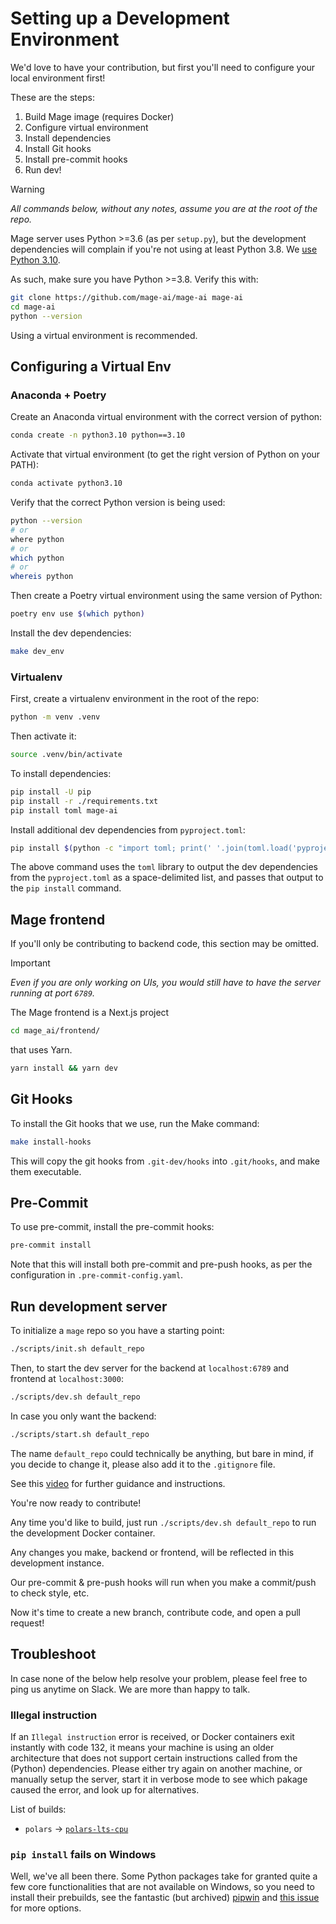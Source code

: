 # Setting up a Development Environment

We'd love to have your contribution, but first you'll need to configure your local environment first!

These are the steps:

1. Build Mage image (requires Docker)
2. Configure virtual environment
3. Install dependencies
4. Install Git hooks
5. Install pre-commit hooks
6. Run dev!

> [!WARNING]
> _All commands below, without any notes, assume you are at the root of the repo._

Mage server uses Python >=3.6 (as per `setup.py`), but the development dependencies will complain if you're not using at least Python 3.8. We [use Python 3.10](./Dockerfile).

As such, make sure you have Python >=3.8. Verify this with:

```bash
git clone https://github.com/mage-ai/mage-ai mage-ai
cd mage-ai
python --version
```

Using a virtual environment is recommended.

## Configuring a Virtual Env

### Anaconda + Poetry

Create an Anaconda virtual environment with the correct version of python:
```bash
conda create -n python3.10 python==3.10
```

Activate that virtual environment (to get the right version of Python on your PATH):

```bash
conda activate python3.10
```

Verify that the correct Python version is being used:

```bash
python --version
# or
where python
# or
which python
# or
whereis python
```

Then create a Poetry virtual environment using the same version of Python:

```bash
poetry env use $(which python)
```

Install the dev dependencies:

```bash
make dev_env
```

### Virtualenv

First, create a virtualenv environment in the root of the repo:

```bash
python -m venv .venv
```

Then activate it:

```bash
source .venv/bin/activate
```

To install dependencies:

```bash
pip install -U pip
pip install -r ./requirements.txt
pip install toml mage-ai
```

Install additional dev dependencies from `pyproject.toml`:

```bash
pip install $(python -c "import toml; print(' '.join(toml.load('pyproject.toml')['tool']['poetry']['group']['dev']['dependencies'].keys()))" | tr '\n' ' ')
```

The above command uses the `toml` library to output the dev dependencies from the `pyproject.toml` as a space-delimited list, and passes that output to the `pip install` command.

## Mage frontend

If you'll only be contributing to backend code, this section may be omitted.

> [!IMPORTANT]
> _Even if you are only working on UIs, you would still have to have the server running at port `6789`._

The Mage frontend is a Next.js project

```bash
cd mage_ai/frontend/
```

that uses Yarn.

```bash
yarn install && yarn dev
```

## Git Hooks

To install the Git hooks that we use, run the Make command:

```bash
make install-hooks
```

This will copy the git hooks from `.git-dev/hooks` into `.git/hooks`, and make them executable.

## Pre-Commit

To use pre-commit, install the pre-commit hooks:

```bash
pre-commit install
```

Note that this will install both pre-commit and pre-push hooks, as per the configuration in `.pre-commit-config.yaml`.

## Run development server

To initialize a `mage` repo so you have a starting point:

```bash
./scripts/init.sh default_repo
```

Then, to start the dev server for the backend at `localhost:6789` and frontend at `localhost:3000`:

```bash
./scripts/dev.sh default_repo
```

In case you only want the backend:

```bash
./scripts/start.sh default_repo
```

The name `default_repo` could technically be anything, but bare in mind, if you decide to change it, please also add it to the `.gitignore` file.

See this [video](https://youtu.be/mxKh2062sTc?si=5GW_mKF5jOpGEO3I) for further guidance and instructions.

You're now ready to contribute!

Any time you'd like to build, just run `./scripts/dev.sh default_repo` to run the development Docker container. 

Any changes you make, backend or frontend, will be reflected in this development instance.

Our pre-commit & pre-push hooks will run when you make a commit/push to check style, etc.

Now it's time to create a new branch, contribute code, and open a pull request!

## Troubleshoot

In case none of the below help resolve your problem, please feel free to ping us anytime on Slack. We are more than happy to talk.

### Illegal instruction

If an `Illegal instruction` error is received, or Docker containers exit instantly with code 132, it means your machine is using an older architecture that does not support certain instructions called from the (Python) dependencies. Please either try again on another machine, or manually setup the server, start it in verbose mode to see which pakage caused the error, and look up for alternatives.

List of builds:
- `polars` -> [`polars-lts-cpu`](https://pypi.org/project/polars-lts-cpu/)

### `pip install` fails on Windows

Well, we've all been there. Some Python packages take for granted quite a few core functionalities that are not available on Windows, so you need to install their prebuilds, see the fantastic (but archived) [pipwin](https://github.com/lepisma/pipwin) and [this issue](https://github.com/lepisma/pipwin/issues/64) for more options.